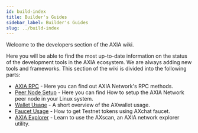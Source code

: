 ```yaml
---
id: build-index
title: Builder's Guides
sidebar_label: Builder's Guides
slug: ../build-index
---
```


Welcome to the developers section of the AXIA wiki.

Here you will be able to find the most up-to-date information on the status of the development tools in the AXIA ecosystem. We are always adding new tools and frameworks.
This section of the wiki is divided into the following parts:



- [AXIA RPC](build-pdk) -  Here you can find out AXIA Network's RPC methods.
- [Peer Node Setup](build-build-with-AXIA) - Here you can find How to setup the AXIA Network peer node in your Linux system.
- [Wallet Usage](build-storage) -  A short overview of the AXwallet usage.
- [Faucet Usage](build-smart-contracts) - How to get Testnet tokens using AXchat faucet.
- [AXIA Explorer](build-oracle) - Learn to use the AXscan, an AXIA network explorer utility.
